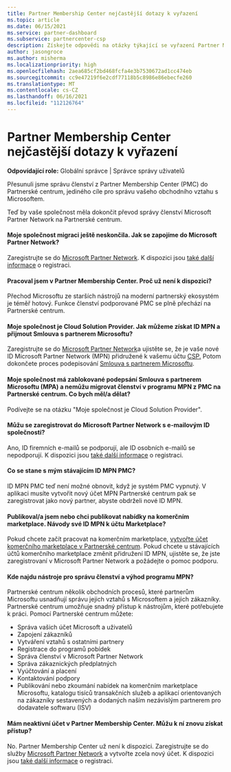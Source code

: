 ```yaml
---
title: Partner Membership Center nejčastější dotazy k vyřazení
ms.topic: article
ms.date: 06/15/2021
ms.service: partner-dashboard
ms.subservice: partnercenter-csp
description: Získejte odpovědi na otázky týkající se vyřazení Partner Membership Center (PMC) a přechodu na Partnerské centrum.
author: jasongroce
ms.author: misherma
ms.localizationpriority: high
ms.openlocfilehash: 2aea685cf2bd468fcfa4e3b7530672ad1cc474eb
ms.sourcegitcommit: cc9e47219f6e2cdf77118b5c8986e86ebecfe260
ms.translationtype: MT
ms.contentlocale: cs-CZ
ms.lasthandoff: 06/16/2021
ms.locfileid: "112126764"
---
```

# <a name="partner-membership-center-retirement-faq"></a>Partner Membership Center nejčastější dotazy k vyřazení
**Odpovídající role:** Globální správce | Správce správy uživatelů

Přesunuli jsme správu členství z Partner Membership Center (PMC) do Partnerské centrum, jediného cíle pro správu vašeho obchodního vztahu s Microsoftem. 

Teď by vaše společnost měla dokončit převod správy členství Microsoft Partner Network na Partnerské centrum.

#### <a name="my-company-has-not-completed-migration-how-do-we-engage-with-the-microsoft-partner-network"></a>Moje společnost migraci ještě neskončila. Jak se zapojíme do Microsoft Partner Network?
Zaregistrujte se do [Microsoft Partner Network](https://partner.microsoft.com/dashboard/account/v3/enrollment/introduction/partnership). K dispozici jsou [také další informace](mpn-create-a-partner-center-account.md) o registraci. 

#### <a name="i-have-been-working-in-partner-membership-center-why-is-it-no-longer-available"></a>Pracoval jsem v Partner Membership Center. Proč už není k dispozici?
Přechod Microsoftu ze starších nástrojů na moderní partnerský ekosystém je téměř hotový. Funkce členství podporované PMC se plně přechází na Partnerské centrum.

#### <a name="my-company-is-a-cloud-solution-provider-how-do-we-get-an-mpn-id-and-accept-the-microsoft-partner-agreement"></a>Moje společnost je Cloud Solution Provider. Jak můžeme získat ID MPN a přijmout Smlouva s partnerem Microsoftu?
Zaregistrujte se do [Microsoft Partner Network](https://partner.microsoft.com/dashboard/account/v3/enrollment/introduction/partnership)a ujistěte se, že je vaše nové ID Microsoft Partner Network (MPN) přidružené k vašemu účtu [CSP.](update-your-partner-profile.md#update-your-mpn-id-associated-with-your-csp-account) Potom dokončete proces podepisování [Smlouva s partnerem Microsoftu](microsoft-partner-agreement.md).

#### <a name="my-company-is-blocked-from-signing-the-microsoft-partner-agreement-mpa-and-i-am-unable-to-migrate-my-mpn-membership-from-pmc-to-partner-center-what-should-i-do"></a>Moje společnost má zablokované podepsání Smlouva s partnerem Microsoftu (MPA) a nemůžu migrovat členství v programu MPN z PMC na Partnerské centrum. Co bych měl/a dělat?
Podívejte se na otázku "Moje společnost je Cloud Solution Provider".

#### <a name="can-i-enroll-into-microsoft-partner-network-with-my-company-email-id"></a>Můžu se zaregistrovat do Microsoft Partner Network s e-mailovým ID společnosti?
Ano, ID firemních e-mailů se podporují, ale ID osobních e-mailů se nepodporují. K dispozici jsou [také další informace](mpn-create-a-partner-center-account.md) o registraci. 

#### <a name="what-will-happen-to-my-existing-pmc-mpn-id"></a>Co se stane s mým stávajícím ID MPN PMC?
ID MPN PMC teď není možné obnovit, když je systém PMC vypnutý. V aplikaci musíte vytvořit nový účet MPN Partnerské centrum pak se zaregistrovat jako nový partner, abyste obdrželi nové ID MPN.

#### <a name="i-have-published-or-want-to-publish-offers-in-the-commercial-marketplace-how-do-i-connect-my-mpn-id-to-my-marketplace-account"></a>Publikoval/a jsem nebo chci publikovat nabídky na komerčním marketplace. Návody své ID MPN k účtu Marketplace?
Pokud chcete začít pracovat na komerčním marketplace, [vytvořte účet komerčního marketplace v Partnerské centrum](/azure/marketplace/create-account).
Pokud chcete u stávajících účtů komerčního marketplace změnit přidružení [](https://partner.microsoft.com/dashboard/account/v3/enrollment/introduction/partnership) ID MPN, ujistěte se, že jste zaregistrovaní v Microsoft Partner Network a požádejte o pomoc podporu. [](https://partner.microsoft.com/support/?stage=2&topicid=e82f5aba-2576-3124-37e5-437532a50626)

#### <a name="where-can-i-find-the-tools-to-manage-my-mpn-membership-and-benefits"></a>Kde najdu nástroje pro správu členství a výhod programu MPN?
Partnerské centrum několik obchodních procesů, které partnerům Microsoftu usnadňují správu jejich vztahů s Microsoftem a jejich zákazníky. Partnerské centrum umožňuje snadný přístup k nástrojům, které potřebujete k práci. Pomocí Partnerské centrum můžete:
* Správa vašich účet Microsoft a uživatelů
* Zapojení zákazníků
* Vytváření vztahů s ostatními partnery
* Registrace do programů pobídek
* Správa členství v Microsoft Partner Network
* Správa zákaznických předplatných
* Vyúčtování a placení
* Kontaktování podpory
* Publikování nebo zkoumání nabídek na komerčním marketplace Microsoftu, katalogu tisíců transakčních služeb a aplikací orientovaných na zákazníky sestavených a dodaných naším nezávislým partnerem pro dodavatele softwaru (ISV)

#### <a name="i-have-an-inactive-account-in-partner-membership-center-can-i-re-gain-access-to-it"></a>Mám neaktivní účet v Partner Membership Center. Můžu k ní znovu získat přístup? 
No. Partner Membership Center už není k dispozici. Zaregistrujte se do služby [Microsoft Partner Network](https://partner.microsoft.com/dashboard/account/v3/enrollment/introduction/partnership) a vytvořte zcela nový účet. K dispozici jsou [také další informace](mpn-create-a-partner-center-account.md) o registraci.
